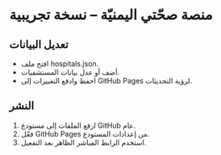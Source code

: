 
# منصة صحّتي اليمنيّة – نسخة تجريبية

## تعديل البيانات
- افتح ملف hospitals.json.
- أضف أو عدل بيانات المستشفيات.
- احفظ وادفع التغييرات إلى GitHub Pages لرؤية التحديثات.

## النشر
1. ارفع الملفات إلى مستودع GitHub عام.
2. فعّل GitHub Pages من إعدادات المستودع.
3. استخدم الرابط المباشر الظاهر بعد التفعيل.
